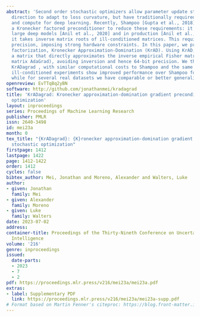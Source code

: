 ```yaml
---
abstract: 'Second order stochastic optimizers allow parameter update step size and
  direction to adapt to loss curvature, but have traditionally required too much memory
  and compute for deep learning. Recently, Shampoo [Gupta et al., 2018] introduced
  a Kronecker factored preconditioner to reduce these requirements: it is used for
  large deep models [Anil et al., 2020] and in production [Anil et al., 2022]. However,
  it takes inverse matrix roots of ill-conditioned matrices. This requires 64-bit
  precision, imposing strong hardware constraints. In this paper, we propose a novel
  factorization, Kronecker Approximation-Domination (KrAD). Using KrAD, we update
  a matrix that directly approximates the inverse empirical Fisher matrix (like full
  matrix AdaGrad), avoiding inversion and hence 64-bit precision. We then propose
  KrADagrad , with similar computational costs to Shampoo and the same regret. Synthetic
  ill-conditioned experiments show improved performance over Shampoo for 32-bit precision,
  while for several real datasets we have comparable or better generalization.'
openreview: EvTTqBq2yBN
software: http://github.com/jonathanmei/kradagrad
title: 'KrADagrad: Kronecker approximation-domination gradient preconditioned stochastic
  optimization'
layout: inproceedings
series: Proceedings of Machine Learning Research
publisher: PMLR
issn: 2640-3498
id: mei23a
month: 0
tex_title: "{KrADagrad}: {K}ronecker approximation-domination gradient preconditioned
  stochastic optimization"
firstpage: 1412
lastpage: 1422
page: 1412-1422
order: 1412
cycles: false
bibtex_author: Mei, Jonathan and Moreno, Alexander and Walters, Luke
author:
- given: Jonathan
  family: Mei
- given: Alexander
  family: Moreno
- given: Luke
  family: Walters
date: 2023-07-02
address:
container-title: Proceedings of the Thirty-Nineth Conference on Uncertainty in Artificial
  Intelligence
volume: '216'
genre: inproceedings
issued:
  date-parts:
  - 2023
  - 7
  - 2
pdf: https://proceedings.mlr.press/v216/mei23a/mei23a.pdf
extras:
- label: Supplementary PDF
  link: https://proceedings.mlr.press/v216/mei23a/mei23a-supp.pdf
# Format based on Martin Fenner's citeproc: https://blog.front-matter.io/posts/citeproc-yaml-for-bibliographies/
---
```

